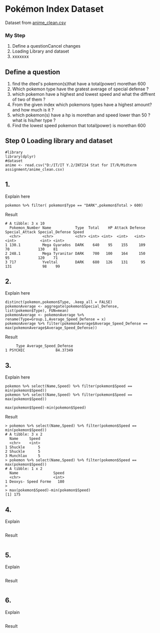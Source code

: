 # Pokémon Index Dataset

Dataset from [anime_clean.csv](./pokemonIndex_original.csv)


### My Step
1. Define a questionCancel changes
2. Loading Library and dataset
3. xxxxxxx

## Define a question

1. find the dteel's pokemon(s)that have a total(power) morethan 600 
2. Which pokemon type have the gratest average of special defense ?
3. which pokemon have a highest and lowest speed and what the diffrent of two of them ?
4. From the given index which pokemons types have a highest amount? and how much is it ?
5. which pokemon(s) have a hp is morethan and speed lower than 50 ? what is his/her type ? 
6. Find the lowest speed pokemon that total(power) is morethan 600

## Step 0 Loading library and dataset

```
#library
library(dplyr)
#dataset
anime <- read.csv("D:/IT/IT Y.2/INT214 Stat for IT/R/Midterm assignment/anime_clean.csv)
```

## 1.

Explain here
```
pokemon %>% filter( pokemon$Type == "DARK",pokemon$Total > 600)
```
Result

```
# A tibble: 3 x 10
  Pokemon_Number Name           Type  Total    HP Attack Defense Special_Attack Special_Defense Speed
  <chr>          <chr>          <chr> <int> <int>  <int>   <int>          <int>           <int> <int>
1 130.1          Mega Gyarados  DARK    640    95    155     109             70             130    81
2 248.1          Mega Tyranitar DARK    700   100    164     150             95             120    71
3 717            Yveltal        DARK    680   126    131      95            131              98    99
```


## 2.

Explain here
```
distinct(pokemon,pokemon$Type, .keep_all = FALSE)
pokemonAverage <- aggregate(pokemon$Special_Defense, list(pokemon$Type), FUN=mean)
pokemonAverage <- pokemonAverage %>% rename(Type=Group.1,Average_Speed_Defense = x)
pokemonAverage %>% filter(pokemonAverage$Average_Speed_Defense == max(pokemonAverage$Average_Speed_Defense))
```
Result
```
     Type Average_Speed_Defense
1 PSYCHIC              84.37349
```


## 3. 

Explain here
```
pokemon %>% select(Name,Speed) %>% filter(pokemon$Speed == min(pokemon$Speed))
pokemon %>% select(Name,Speed) %>% filter(pokemon$Speed == max(pokemon$Speed))

max(pokemon$Speed)-min(pokemon$Speed)
```
Result
```
> pokemon %>% select(Name,Speed) %>% filter(pokemon$Speed == min(pokemon$Speed))
# A tibble: 3 x 2
  Name     Speed
  <chr>    <int>
1 Shuckle      5
2 Shuckle      5
3 Munchlax     5
> pokemon %>% select(Name,Speed) %>% filter(pokemon$Speed == max(pokemon$Speed))
# A tibble: 1 x 2
  Name                Speed
  <chr>               <int>
1 Deoxys- Speed Forme   180
> 
> max(pokemon$Speed)-min(pokemon$Speed)
[1] 175
```

## 4.
Explain
```
```
Result
```
```

## 5. 
Explain
```
```
Result
```
```

## 6.
Explain
```
```
Result
```
```
